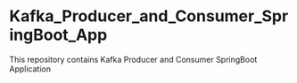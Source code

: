 # Kafka_Producer_and_Consumer_SpringBoot_App
This repository contains Kafka Producer and Consumer SpringBoot Application

